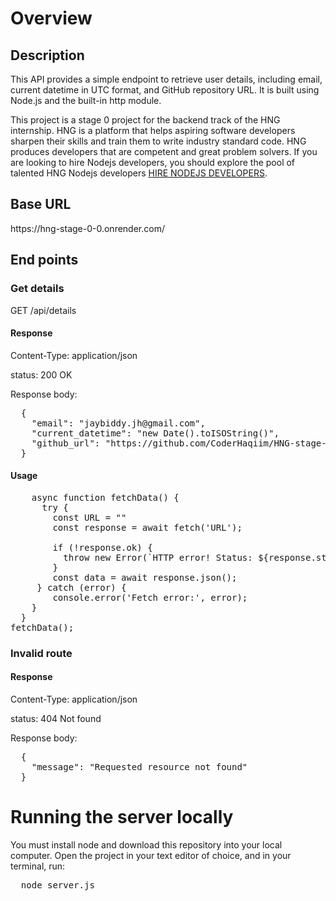 <b><h1>Overview</h1></b>
<b><h2>Description</h2></b>
<p>
  This API provides a simple endpoint to retrieve user details, including email, current datetime in UTC format, and GitHub repository URL. It is built using Node.js and the   built-in http module. 
 
  This project is a stage 0 project for the backend track of the HNG internship. 
  HNG is a platform that helps aspiring software developers sharpen their skills and train them to write industry standard code. HNG produces developers that are competent     and great problem solvers. If you are looking to hire Nodejs developers, you should explore the pool of talented HNG Nodejs developers 
  <a href="https://hng.tech/hire/nodejs-developers">HIRE NODEJS DEVELOPERS</a>.

</p>

<b><h2>Base URL</h2></b>
<p>
  https://hng-stage-0-0.onrender.com/
</p>

<b><h2>End points</h2></b>
<b><h3>Get details</h3></b>
<p>
  GET /api/details
</p>

<b><h4>Response</h4></b>
  <p></p>Content-Type: application/json<p></p>
  <p></p>status: 200 OK</p>
  
  Response body:
<pre>
  {
    "email": "jaybiddy.jh@gmail.com",
    "current_datetime": "new Date().toISOString()", 
    "github_url": "https://github.com/CoderHaqiim/HNG-stage-0-0"
  }
</pre>

<b><h4>Usage</h4></b>
  <pre>
    async function fetchData() {
      try {
        const URL = ""
        const response = await fetch('URL');
  
        if (!response.ok) {
          throw new Error(`HTTP error! Status: ${response.status}`);
        }
        const data = await response.json();
     } catch (error) {
        console.error('Fetch error:', error);
    }
  }
fetchData();
</pre>

<b><h3>Invalid route</h3></b>
<b><h4>Response</h4></b>
  <p></p>Content-Type: application/json<p></p>
  <p></p>status: 404 Not found</p>

  Response body:
<pre>
  {
    "message": "Requested resource not found"
  }
</pre>

<b><h1>Running the server locally</h1></b>
You must install node and download this repository into your local computer. 
Open the project in your text editor of choice, and in your terminal, run:
<pre>
  node server.js
</pre>
